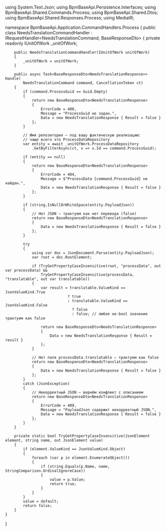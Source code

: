 using System.Text.Json;
using BpmBaseApi.Persistence.Interfaces;
using BpmBaseApi.Shared.Commands.Process;
using BpmBaseApi.Shared.Dtos;
using BpmBaseApi.Shared.Responses.Process;
using MediatR;

namespace BpmBaseApi.Application.CommandHandlers.Process
{
    public class NeedsTranslationCommandHandler
        : IRequestHandler<NeedsTranslationCommand, BaseResponseDto<NeedsTranslationResponse>>
    {
        private readonly IUnitOfWork _unitOfWork;

        public NeedsTranslationCommandHandler(IUnitOfWork unitOfWork)
        {
            _unitOfWork = unitOfWork;
        }

        public async Task<BaseResponseDto<NeedsTranslationResponse>> Handle(
            NeedsTranslationCommand command, CancellationToken ct)
        {
            if (command.ProcessGuid == Guid.Empty)
            {
                return new BaseResponseDto<NeedsTranslationResponse>
                {
                    ErrorCode = 400,
                    Message = "ProcessGuid не задан.",
                    Data = new NeedsTranslationResponse { Result = false }
                };
            }

            // Имя репозитория — под вашу фактическую реализацию:
            // чаще всего это ProcessDataRepository
            var entity = await _unitOfWork.ProcessDataRepository
                .GetByFilterAsync(ct, x => x.Id == command.ProcessGuid);

            if (entity == null)
            {
                return new BaseResponseDto<NeedsTranslationResponse>
                {
                    ErrorCode = 404,
                    Message = $"ProcessData {command.ProcessGuid} не найден.",
                    Data = new NeedsTranslationResponse { Result = false }
                };
            }

            if (string.IsNullOrWhiteSpace(entity.PayloadJson))
            {
                // Нет JSON — трактуем как нет перевода (false)
                return new BaseResponseDto<NeedsTranslationResponse>
                {
                    Data = new NeedsTranslationResponse { Result = false }
                };
            }

            try
            {
                using var doc = JsonDocument.Parse(entity.PayloadJson);
                var root = doc.RootElement;

                if (TryGetPropertyCaseInsensitive(root, "processData", out var processData) &&
                    TryGetPropertyCaseInsensitive(processData, "translatable", out var translatable))
                {
                    var result = translatable.ValueKind == JsonValueKind.True
                                ? true
                                : translatable.ValueKind == JsonValueKind.False
                                  ? false
                                  : false; // любое не-bool значение трактуем как false

                    return new BaseResponseDto<NeedsTranslationResponse>
                    {
                        Data = new NeedsTranslationResponse { Result = result }
                    };
                }

                // Нет поля processData.translatable — трактуем как false
                return new BaseResponseDto<NeedsTranslationResponse>
                {
                    Data = new NeedsTranslationResponse { Result = false }
                };
            }
            catch (JsonException)
            {
                // Некорректный JSON — вернём конфликт с описанием
                return new BaseResponseDto<NeedsTranslationResponse>
                {
                    ErrorCode = 409,
                    Message = "PayloadJson содержит некорректный JSON.",
                    Data = new NeedsTranslationResponse { Result = false }
                };
            }
        }

        private static bool TryGetPropertyCaseInsensitive(JsonElement element, string name, out JsonElement value)
        {
            if (element.ValueKind == JsonValueKind.Object)
            {
                foreach (var p in element.EnumerateObject())
                {
                    if (string.Equals(p.Name, name, StringComparison.OrdinalIgnoreCase))
                    {
                        value = p.Value;
                        return true;
                    }
                }
            }
            value = default;
            return false;
        }
    }
}
